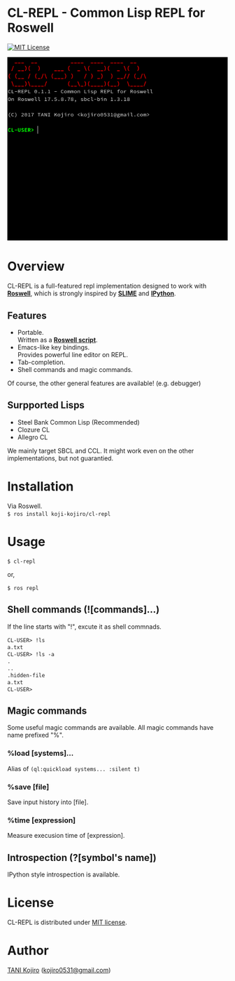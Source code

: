 # CL-REPL - Common Lisp REPL for Roswell

[![MIT License](http://img.shields.io/badge/license-MIT-blue.svg?style=flat)](LICENSE)<br>

<p align="center">
  <img src="image/cl-repl.gif">
</p>

# Overview

CL-REPL is a full-featured repl implementation designed to work with **[Roswell](https://github.com/roswell/roswell/)**, which is strongly inspired by **[SLIME](https://github.com/slime/slime)** and **[IPython](https://github.com/ipython/ipython)**.

## Features

- Portable.<br>
  Written as a **[Roswell script](https://github.com/roswell/roswell/wiki/2.-Roswell-as-a-Scripting-Environment)**.
- Emacs-like key bindings.<br>
  Provides powerful line editor on REPL.
- Tab-completion.
- Shell commands and magic commands.

Of course, the other general features are available! (e.g. debugger)

## Surpported Lisps

- Steel Bank Common Lisp (Recommended)
- Clozure CL
- Allegro CL

We mainly target SBCL and CCL. It might work even on the other implementations, but not guarantied.

# Installation

Via Roswell.<br>
`$ ros install koji-kojiro/cl-repl`

# Usage
```
$ cl-repl
```

or,

```
$ ros repl
```


## Shell commands (![commands]...)

If the line starts with "!", excute it as shell commnads.

```
CL-USER> !ls
a.txt
CL-USER> !ls -a
.
..
.hidden-file
a.txt
CL-USER>
```

## Magic commands

Some useful magic commands are available. All magic commands have name prefixed "%".

### %load [systems]...

Alias of `(ql:quickload systems... :silent t)`

### %save [file]

Save input history into [file].

### %time [expression]

Measure execusion time of [expression].

## Introspection (?[symbol's name])

IPython style introspection is available.

# License

CL-REPL is distributed under [MIT license](LICENSE).

# Author

[TANI Kojiro](https://github.com/koji-kojiro) (kojiro0531@gmail.com)
